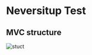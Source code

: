 # Neversitup Test

## MVC structure

![stuct](https://github.com/user-attachments/assets/c6534dd2-fff8-4d65-a76a-2541b6c8d140)

